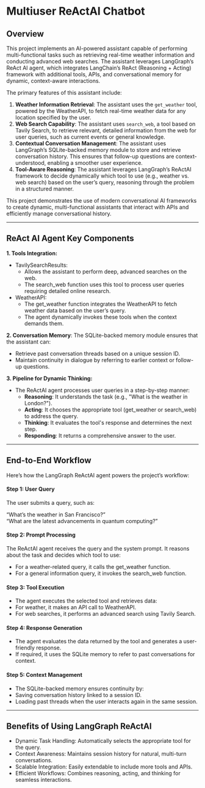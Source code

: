 # Multiuser ReActAI Chatbot

## Overview
This project implements an AI-powered assistant capable of performing multi-functional tasks such as retrieving real-time weather information and conducting advanced web searches. The assistant leverages LangGraph’s ReAct AI agent, which integrates LangChain’s ReAct (Reasoning + Acting) framework with additional tools, APIs, and conversational memory for dynamic, context-aware interactions.

The primary features of this assistant include:

1. **Weather Information Retrieval**: The assistant uses the `get_weather` tool, powered by the WeatherAPI, to fetch real-time weather data for any location specified by the user.
2. **Web Search Capability**: The assistant uses `search_web`, a tool based on Tavily Search, to retrieve relevant, detailed information from the web for user queries, such as current events or general knowledge.
3. **Contextual Conversation Management**: The assistant uses LangGraph’s SQLite-backed memory module to store and retrieve conversation history. This ensures that follow-up questions are context-understood, enabling a smoother user experience.
4. **Tool-Aware Reasoning**: The assistant leverages LangGraph’s ReActAI framework to decide dynamically which tool to use (e.g., weather vs. web search) based on the user’s query, reasoning through the problem in a structured manner.

This project demonstrates the use of modern conversational AI frameworks to create dynamic, multi-functional assistants that interact with APIs and efficiently manage conversational history.

---

## ReAct AI Agent Key Components
**1. Tools Integration:**

  * TavilySearchResults:
    - Allows the assistant to perform deep, advanced searches on the web.
    - The search_web function uses this tool to process user queries requiring detailed online research.
  * WeatherAPI:
    - The get_weather function integrates the WeatherAPI to fetch weather data based on the user’s query.
    - The agent dynamically invokes these tools when the context demands them.
    
**2. Conversation Memory**: The SQLite-backed memory module ensures that the assistant can:
- Retrieve past conversation threads based on a unique session ID.
- Maintain continuity in dialogue by referring to earlier context or follow-up questions.

**3. Pipeline for Dynamic Thinking:**

  * The ReActAI agent processes user queries in a step-by-step manner:
    - **Reasoning**: It understands the task (e.g., "What is the weather in London?").
    - **Acting**: It chooses the appropriate tool (get_weather or search_web) to address the query.
    - **Thinking**: It evaluates the tool's response and determines the next step.
    - **Responding**: It returns a comprehensive answer to the user.
---
## End-to-End Workflow
Here’s how the LangGraph ReActAI agent powers the project’s workflow:

#### Step 1: User Query
The user submits a query, such as:

“What’s the weather in San Francisco?”<br>
“What are the latest advancements in quantum computing?”
#### Step 2: Prompt Processing
The ReActAI agent receives the query and the system prompt. It reasons about the task and decides which tool to use:<br>

- For a weather-related query, it calls the get_weather function.
- For a general information query, it invokes the search_web function.
#### Step 3: Tool Execution
- The agent executes the selected tool and retrieves data:
- For weather, it makes an API call to WeatherAPI.
- For web searches, it performs an advanced search using Tavily Search.
#### Step 4: Response Generation
- The agent evaluates the data returned by the tool and generates a user-friendly response.
- If required, it uses the SQLite memory to refer to past conversations for context.
#### Step 5: Context Management
- The SQLite-backed memory ensures continuity by:
- Saving conversation history linked to a session ID.
- Loading past threads when the user interacts again in the same session.
---
## Benefits of Using LangGraph ReActAI
- Dynamic Task Handling: Automatically selects the appropriate tool for the query.
- Context Awareness: Maintains session history for natural, multi-turn conversations.
- Scalable Integration: Easily extendable to include more tools and APIs.
- Efficient Workflows: Combines reasoning, acting, and thinking for seamless interactions.
